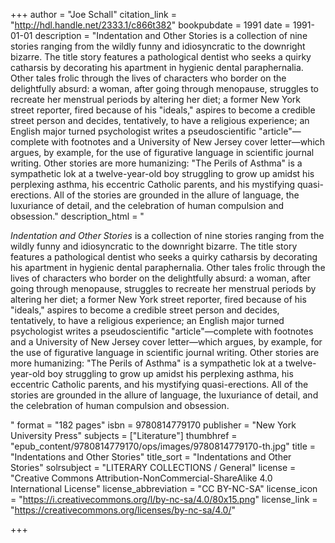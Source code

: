 +++
author = "Joe Schall"
citation_link = "http://hdl.handle.net/2333.1/c866t382"
bookpubdate = 1991
date = 1991-01-01
description = "Indentation and Other Stories is a collection of nine stories ranging from the wildly funny and idiosyncratic to the downright bizarre. The title story features a pathological dentist who seeks a quirky catharsis by decorating his apartment in hygienic dental paraphernalia. Other tales frolic through the lives of characters who border on the delightfully absurd: a woman, after going through menopause, struggles to recreate her menstrual periods by altering her diet; a former New York street reporter, fired because of his \"ideals,\" aspires to become a credible street person and decides, tentatively, to have a religious experience; an English major turned psychologist writes a pseudoscientific \"article\"—complete with footnotes and a University of New Jersey cover letter—which argues, by example, for the use of figurative language in scientific journal writing. Other stories are more humanizing: \"The Perils of Asthma\" is a sympathetic lok at a twelve-year-old boy struggling to grow up amidst his perplexing asthma, his eccentric Catholic parents, and his mystifying quasi-erections. All of the stories are grounded in the allure of language, the luxuriance of detail, and the celebration of human compulsion and obsession."
description_html = "<p><i>Indentation and Other Stories</i> is a collection of nine stories ranging from the wildly funny and idiosyncratic to the downright bizarre. The title story features a pathological dentist who seeks a quirky catharsis by decorating his apartment in hygienic dental paraphernalia. Other tales frolic through the lives of characters who border on the delightfully absurd: a woman, after going through menopause, struggles to recreate her menstrual periods by altering her diet; a former New York street reporter, fired because of his \"ideals,\" aspires to become a credible street person and decides, tentatively, to have a religious experience; an English major turned psychologist writes a pseudoscientific \"article\"—complete with footnotes and a University of New Jersey cover letter—which argues, by example, for the use of figurative language in scientific journal writing. Other stories are more humanizing: \"The Perils of Asthma\" is a sympathetic lok at a twelve-year-old boy struggling to grow up amidst his perplexing asthma, his eccentric Catholic parents, and his mystifying quasi-erections. All of the stories are grounded in the allure of language, the luxuriance of detail, and the celebration of human compulsion and obsession.</p>"
format = "182 pages"
isbn = 9780814779170
publisher = "New York University Press"
subjects = ["Literature"]
thumbhref = "epub_content/9780814779170/ops/images/9780814779170-th.jpg"
title = "Indentations and Other Stories"
title_sort = "Indentations and Other Stories"
solrsubject = "LITERARY COLLECTIONS / General"
license = "Creative Commons Attribution-NonCommercial-ShareAlike 4.0 International License"
license_abbreviation = "CC BY-NC-SA"
license_icon = "https://i.creativecommons.org/l/by-nc-sa/4.0/80x15.png"
license_link = "https://creativecommons.org/licenses/by-nc-sa/4.0/"

+++
